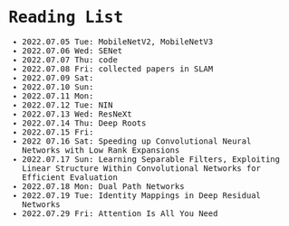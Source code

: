 <span style="font-family:monospace">

# Reading List

* 2022.07.05 Tue: MobileNetV2, MobileNetV3
* 2022.07.06 Wed: SENet
* 2022.07.07 Thu: code
* 2022.07.08 Fri: collected papers in SLAM
* 2022.07.09 Sat:
* 2022.07.10 Sun:
* 2022.07.11 Mon:
* 2022.07.12 Tue: NIN
* 2022.07.13 Wed: ResNeXt
* 2022.07.14 Thu: Deep Roots
* 2022.07.15 Fri:
* 2022 07.16 Sat: Speeding up Convolutional Neural Networks with Low Rank Expansions
* 2022.07.17 Sun: Learning Separable Filters, Exploiting Linear Structure Within Convolutional Networks for Efficient Evaluation
* 2022.07.18 Mon: Dual Path Networks
* 2022.07.19 Tue: Identity Mappings in Deep Residual Networks
* 2022.07.29 Fri: Attention Is All You Need
